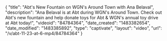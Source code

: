 {
    "title": "Abt's New Fountain on WGN's Around Town with Ana Belaval",
    "description": "Ana Belaval is at Abt during WGN's Around Town. Check out Abt's new fountain and help donate toys for Abt & WGN's annual toy drive at Abt today!",
    "videoid": "84784364",
    "date_created": "1483382654",
    "date_modified": "1483385892",
    "type": "captivate",
    "layout": "video",
    "url": "\/v\/abt-11-23-at-6-mp4\/84784364"
}